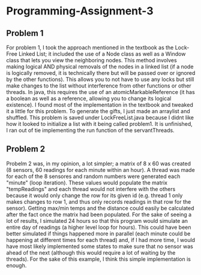 # Programming-Assignment-3
## Problem 1
For problem 1, I took the approach mentioned in the textbook as the Lock-Free Linked List; it included the use of a Node class as well as a Window class that lets you view the neighboring nodes. This method involves making logical AND physical removals of the nodes in a linked list (if a node is logically removed, it is technically there but will be passed over or ignored by the other functions). This allows you to not have to use any locks but still make changes to the list without interference from other functions or other threads. In java, this requires the use of an atomicMarkableReference (it has a boolean as well as a reference, allowing you to change its logical existence). I found most of the implementation in the textbook and tweaked it a little for this problem. To generate the gifts, I just made an arraylist and shuffled. This problem is saved under LockFreeList.java because I didnt like how it looked to initialize a list with it being called problem1. It is unfinished, I ran out of tie implementing the run function of the servantThreads.

## Problem 2
Probelm 2 was, in my opinion, a lot simpler; a matrix of 8 x 60 was created (8 sensors, 60 readings for each minute within an hour). A thread was made for each of the 8 sensores and random numbers were generated each "minute" (loop iteration). These values would populate the matrix "tempReadings" and each thread would not interfere with the others because it would only change the row for its given id (e.g. thread 1 only makes changes to row 1, and thus only records readings in that row for the sensor). Getting max/min temps and the distance could easily be calculated after the fact once the matrix had been populated. For the sake of seeing a lot of results, I simulated 24 hours so that this program would simulate an entire day of readings (a higher level loop for hours). This could have been better simulated if things happened more in parallel (each minute could be happening at different times for each thread) and, if I had more time, I would have most likely implemented some states to make sure that no sensor was ahead of the next (although this would require a lot of waiting by the threads). For the sake of this example, I think this simple implementation is enough. 
